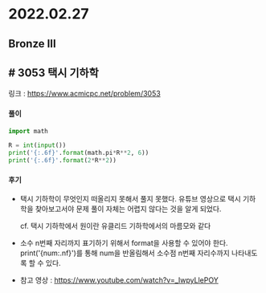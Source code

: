 # 2022.02.27

## Bronze III

## # 3053 택시 기하학

링크 : https://www.acmicpc.net/problem/3053

#### 풀이

```python
import math

R = int(input())
print('{:.6f}'.format(math.pi*R**2, 6))
print('{:.6f}'.format(2*R**2))
```



#### 후기

* 택시 기하학이 무엇인지 떠올리지 못해서 풀지 못했다. 유튜브 영상으로 택시 기하학을 찾아보고서야 문제 풀이 자체는 어렵지 않다는 것을 알게 되었다.

  cf. 택시 기하학에서 원이란 유클리드 기하학에서의 마름모와 같다

  

* 소수 n번째 자리까지 표기하기 위해서 format을 사용할 수 있어야 한다. 
  print('{num:.nf}')를 통해 num을 반올림해서 소수점 n번째 자리수까지 나타내도록 할 수 있다.



* 참고 영상 : https://www.youtube.com/watch?v=_IwpyLlePOY





















